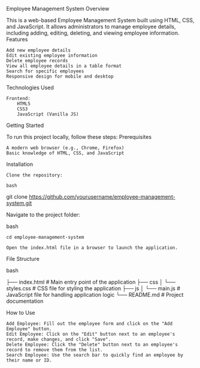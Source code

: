 Employee Management System
Overview

This is a web-based Employee Management System built using HTML, CSS, and JavaScript. It allows administrators to manage employee details, including adding, editing, deleting, and viewing employee information.
Features

    Add new employee details
    Edit existing employee information
    Delete employee records
    View all employee details in a table format
    Search for specific employees
    Responsive design for mobile and desktop

Technologies Used

    Frontend:
        HTML5
        CSS3
        JavaScript (Vanilla JS)

Getting Started

To run this project locally, follow these steps:
Prerequisites

    A modern web browser (e.g., Chrome, Firefox)
    Basic knowledge of HTML, CSS, and JavaScript

Installation

    Clone the repository:

    bash

git clone https://github.com/yourusername/employee-management-system.git

Navigate to the project folder:

bash

    cd employee-management-system

    Open the index.html file in a browser to launch the application.

File Structure

bash

├── index.html         # Main entry point of the application
├── css
│   └── styles.css     # CSS file for styling the application
├── js
│   └── main.js        # JavaScript file for handling application logic
└── README.md          # Project documentation

How to Use

    Add Employee: Fill out the employee form and click on the "Add Employee" button.
    Edit Employee: Click on the "Edit" button next to an employee's record, make changes, and click "Save".
    Delete Employee: Click the "Delete" button next to an employee's record to remove them from the list.
    Search Employee: Use the search bar to quickly find an employee by their name or ID.
